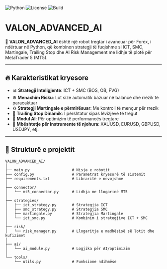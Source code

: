 ![Python](https://img.shields.io/badge/python-3.11-blue)
![License](https://img.shields.io/badge/license-MIT-green)
![Build](https://img.shields.io/badge/build-passing-brightgreen)

# VALON_ADVANCED_AI

🤖 **VALON_ADVANCED_AI** është një robot tregtar i avancuar për Forex, i ndërtuar në Python, që kombinon strategji të fuqishme si ICT, SMC, Martingale, Trailing Stop dhe AI Risk Management me lidhje të plotë për MetaTrader 5 (MT5).

---

## 🔥 Karakteristikat kryesore

- 📊 **Strategji Inteligjente**: ICT + SMC (BOS, OB, FVG)
- ⚙️ **Menaxhim Risku**: Lot size automatik bazuar në balancë dhe rrezik të paracaktuar
- ♻️ **Strategji Martingale e përmirësuar**: Me kontroll të mençur për rrezik
- 🎯 **Trailing Stop Dinamik**: I përshtatur sipas lëvizjeve të tregut
- 🧠 **Modul AI**: Për optimizim të performancës tregtare
- 🧾 **Mbështetje për instrumente të njohura**: XAUUSD, EURUSD, GBPUSD, USDJPY, etj.

---

## 🧩 Strukturë e projektit

```plaintext
VALON_ADVANCED_AI/
│
├── main.py                   # Nisja e robotit
├── config.py                 # Parametrat kryesorë të sistemit
├── requirements.txt          # Libraritë e nevojshme
│
├── connector/
│   └── mt5_connector.py      # Lidhja me llogarinë MT5
│
├── strategies/
│   ├── ict_strategy.py       # Strategjia ICT
│   ├── smc_strategy.py       # Strategjia SMC
│   ├── martingale.py         # Strategjia Martingale
│   └── ict_smc.py            # Kombinim i strategjive ICT + SMC
│
├── risk/
│   └── risk_manager.py       # Llogaritja e madhësisë së lotit dhe kufizimet
│
├── ai/
│   └── ai_module.py          # Logjika për AI/optimizim
│
└── tools/
    └── utils.py              # Funksione ndihmëse
